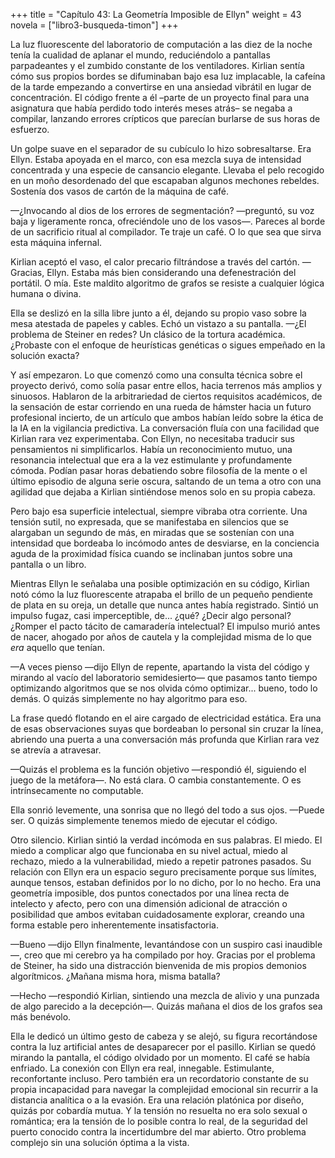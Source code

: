 +++
title = "Capítulo 43: La Geometría Imposible de Ellyn"
weight = 43
novela = ["libro3-busqueda-timon"]
+++

La luz fluorescente del laboratorio de computación a las diez de la noche tenía
la cualidad de aplanar el mundo, reduciéndolo a pantallas parpadeantes y el
zumbido constante de los ventiladores. Kirlian sentía cómo sus propios bordes se
difuminaban bajo esa luz implacable, la cafeína de la tarde empezando a
convertirse en una ansiedad vibrátil en lugar de concentración. El código frente
a él –parte de un proyecto final para una asignatura que había perdido todo
interés meses atrás– se negaba a compilar, lanzando errores crípticos que
parecían burlarse de sus horas de esfuerzo.

Un golpe suave en el separador de su cubículo lo hizo sobresaltarse. Era Ellyn.
Estaba apoyada en el marco, con esa mezcla suya de intensidad concentrada y una
especie de cansancio elegante. Llevaba el pelo recogido en un moño desordenado
del que escapaban algunos mechones rebeldes. Sostenía dos vasos de cartón de la
máquina de café.

—¿Invocando al dios de los errores de segmentación? —preguntó, su voz baja y
ligeramente ronca, ofreciéndole uno de los vasos—. Pareces al borde de un
sacrificio ritual al compilador. Te traje un café. O lo que sea que sirva esta
máquina infernal.

Kirlian aceptó el vaso, el calor precario filtrándose a través del cartón.
—Gracias, Ellyn. Estaba más bien considerando una defenestración del portátil.
O mía. Este maldito algoritmo de grafos se resiste a cualquier lógica humana o
divina.

Ella se deslizó en la silla libre junto a él, dejando su propio vaso sobre la
mesa atestada de papeles y cables. Echó un vistazo a su pantalla. —¿El problema
de Steiner en redes? Un clásico de la tortura académica. ¿Probaste con el
enfoque de heurísticas genéticas o sigues empeñado en la solución exacta?

Y así empezaron. Lo que comenzó como una consulta técnica sobre el proyecto
derivó, como solía pasar entre ellos, hacia terrenos más amplios y sinuosos.
Hablaron de la arbitrariedad de ciertos requisitos académicos, de la sensación
de estar corriendo en una rueda de hámster hacia un futuro profesional incierto,
de un artículo que ambos habían leído sobre la ética de la IA en la vigilancia
predictiva. La conversación fluía con una facilidad que Kirlian rara vez
experimentaba. Con Ellyn, no necesitaba traducir sus pensamientos ni
simplificarlos. Había un reconocimiento mutuo, una resonancia intelectual que
era a la vez estimulante y profundamente cómoda. Podían pasar horas debatiendo
sobre filosofía de la mente o el último episodio de alguna serie oscura,
saltando de un tema a otro con una agilidad que dejaba a Kirlian sintiéndose
menos solo en su propia cabeza.

Pero bajo esa superficie intelectual, siempre vibraba otra corriente. Una
tensión sutil, no expresada, que se manifestaba en silencios que se alargaban un
segundo de más, en miradas que se sostenían con una intensidad
que bordeaba lo incómodo antes de desviarse, en la conciencia aguda de la
proximidad física cuando se inclinaban juntos sobre una pantalla o un libro.

Mientras Ellyn le señalaba una posible optimización en su código, Kirlian notó
cómo la luz fluorescente atrapaba el brillo de un pequeño pendiente de plata en
su oreja, un detalle que nunca antes había registrado. Sintió un impulso fugaz,
casi imperceptible, de... ¿qué? ¿Decir algo personal? ¿Romper el pacto tácito de
camaradería intelectual? El impulso murió antes de nacer, ahogado por años de
cautela y la complejidad misma de lo que *era* aquello que tenían.

—A veces pienso —dijo Ellyn de repente, apartando la vista del código y mirando
al vacío del laboratorio semidesierto— que pasamos tanto tiempo optimizando
algoritmos que se nos olvida cómo optimizar... bueno, todo lo demás. O quizás
simplemente no hay algoritmo para eso.

La frase quedó flotando en el aire cargado de electricidad estática. Era una de
esas observaciones suyas que bordeaban lo personal sin cruzar la línea, abriendo
una puerta a una conversación más profunda que Kirlian rara vez se atrevía a
atravesar.

—Quizás el problema es la función objetivo —respondió él, siguiendo el juego de
la metáfora—. No está clara. O cambia constantemente. O es intrínsecamente no
computable.

Ella sonrió levemente, una sonrisa que no llegó del todo a sus ojos. —Puede ser.
O quizás simplemente tenemos miedo de ejecutar el código.

Otro silencio. Kirlian sintió la verdad incómoda en sus palabras. El miedo. El
miedo a complicar algo que funcionaba en su nivel actual, miedo al rechazo,
miedo a la vulnerabilidad, miedo a repetir patrones pasados. Su relación con
Ellyn era un espacio seguro precisamente porque sus límites, aunque tensos,
estaban definidos por lo no dicho, por lo no hecho. Era una geometría imposible,
dos puntos conectados por una línea recta de intelecto y afecto, pero con una
dimensión adicional de atracción o posibilidad que ambos evitaban cuidadosamente
explorar, creando una forma estable pero inherentemente insatisfactoria.

—Bueno —dijo Ellyn finalmente, levantándose con un suspiro casi inaudible—,
creo que mi cerebro ya ha compilado por hoy. Gracias por el problema de Steiner,
ha sido una distracción bienvenida de mis propios demonios algorítmicos. ¿Mañana
misma hora, misma batalla?

—Hecho —respondió Kirlian, sintiendo una mezcla de alivio y una punzada de algo
parecido a la decepción—. Quizás mañana el dios de los grafos sea más benévolo.

Ella le dedicó un último gesto de cabeza y se alejó, su figura recortándose
contra la luz artificial antes de desaparecer por el pasillo. Kirlian se quedó
mirando la pantalla, el código olvidado por un momento. El café se había
enfriado. La conexión con Ellyn era real, innegable. Estimulante, reconfortante
incluso. Pero también era un recordatorio constante de su propia incapacidad
para navegar la complejidad emocional sin recurrir a la distancia analítica o a
la evasión. Era una relación platónica por diseño, quizás por cobardía mutua. Y
la tensión no resuelta no era solo sexual o romántica; era la tensión de lo
posible contra lo real, de la seguridad del puerto conocido contra la
incertidumbre del mar abierto. Otro problema complejo sin una solución óptima a
la vista.